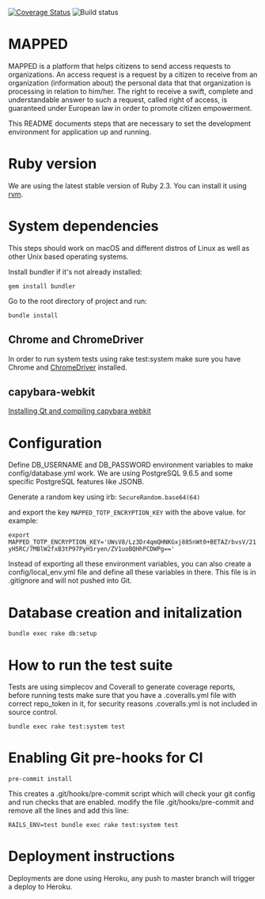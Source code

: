[![Coverage Status](https://coveralls.io/repos/github/DataRights/MAPPED/badge.svg?branch=develop)](https://coveralls.io/github/DataRights/MAPPED?branch=develop)
![Build status](https://travis-ci.org/DataRights/MAPPED.svg?branch=develop)

# MAPPED

MAPPED is a platform that helps citizens to send access requests to organizations. An access request is a request by a citizen to receive from an organization (information about) the personal data that that organization is processing in relation to him/her. The right to receive a swift, complete and understandable answer to such a request, called right of access, is guaranteed under European law in order to promote citizen empowerment.

This README documents steps that are necessary to set the development environment for application up and running.

# Ruby version

We are using the latest stable version of Ruby 2.3. You can install it using [rvm](https://rvm.io).

# System dependencies

This steps should work on macOS and different distros of Linux as well as other Unix based operating systems.

Install bundler if it's not already installed:

`gem install bundler`

Go to the root directory of project and run:

`bundle install`

## Chrome and ChromeDriver

In order to run system tests using rake test:system make sure you have Chrome and [ChromeDriver](https://sites.google.com/a/chromium.org/chromedriver/) installed.

## capybara-webkit

[Installing Qt and compiling capybara webkit](https://github.com/thoughtbot/capybara-webkit/wiki/Installing-Qt-and-compiling-capybara-webkit)

# Configuration

Define DB_USERNAME and DB_PASSWORD environment variables to make config/database.yml work.
We are using PostgreSQL 9.6.5 and some specific PostgreSQL features like JSONB.

Generate a random key using irb:
`SecureRandom.base64(64)`

and export the key `MAPPED_TOTP_ENCRYPTION_KEY` with the above value. for example:

`export MAPPED_TOTP_ENCRYPTION_KEY='UWsV8/Lz3Dr4qmQHNKGxj885nWt0+BETAZrbvsV/21yH5RC/7MBlW2fxB3tP97PyH5ryen/ZV1uoBQHhPCDWPg=='`

Instead of exporting all these environment variables, you can also create a config/local_env.yml file and define all these variables in there. This file is in .gitignore and will not pushed into Git.

# Database creation and initalization

`bundle exec rake db:setup`

# How to run the test suite

Tests are using simplecov and Coverall to generate coverage reports, before running tests make sure that you have a .coveralls.yml file with correct repo_token in it, for security reasons .coveralls.yml is not included in source control.

`bundle exec rake test:system test`

# Enabling Git pre-hooks for CI

`pre-commit install`

This creates a .git/hooks/pre-commit script which will check your git config and run checks that are enabled. modify the file .git/hooks/pre-commit and remove all the lines and add this line:

`RAILS_ENV=test bundle exec rake test:system test`

# Deployment instructions

Deployments are done using Heroku, any push to master branch will trigger a deploy to Heroku.
